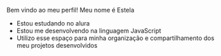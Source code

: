 Bem vindo ao meu perfil! 
Meu nome é Estela
* Estou estudando no alura
* Estou me desenvolvendo na linguagem JavaScript
* Utilizo esse espaço para minha organização e compartilhamento dos meu projetos desenvolvidos

